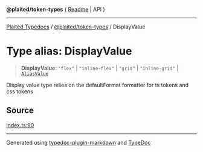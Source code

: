 **@plaited/token-types** ( [Readme](../README.md) \| API )

***

[Plaited Typedocs](../../../modules.md) / [@plaited/token-types](../modules.md) / DisplayValue

# Type alias: DisplayValue

> **DisplayValue**: `"flex"` \| `"inline-flex"` \| `"grid"` \| `"inline-grid"` \| [`AliasValue`](AliasValue.md)

Display value type relies on the defaultFormat formatter for ts tokens and css tokens

## Source

[index.ts:90](https://github.com/plaited/plaited/blob/b0dd907/libs/token-types/src/index.ts#L90)

***

Generated using [typedoc-plugin-markdown](https://www.npmjs.com/package/typedoc-plugin-markdown) and [TypeDoc](https://typedoc.org/)
